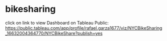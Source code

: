 # bikesharing

click on link to view Dashboard on Tableau Public: https://public.tableau.com/app/profile/rafael.garza1677/viz/NYCBikeSharing_16632004364770/NYCBikeShare?publish=yes


